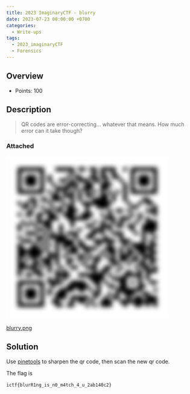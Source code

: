 ```yaml
---
title: 2023 ImaginaryCTF - blurry
date: 2023-07-23 00:00:00 +0700
categories:
  - Write-ups
tags:
  - 2023_imaginaryCTF
  - Forensics
---
```


## Overview

* Points: 100

## Description

> QR codes are error-correcting... whatever that means. How much error can it take though?

### Attached

![blurry.png](https://github.com/encuetee/CTF-writeups/blob/main/2023/2023_imaginaryctf/attached/blurry.png)

[blurry.png](https://github.com/encuetee/CTF-writeups/blob/main/2023/2023_imaginaryctf/attached/blurry.png)

## Solution

Use [pinetools](https://pinetools.com/sharpen-image) to sharpen the qr code, then scan the new qr code.

The flag is

```
ictf{blurR1ng_is_n0_m4tch_4_u_2ab140c2}
```